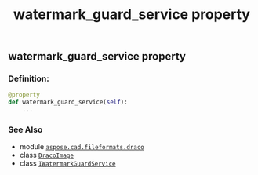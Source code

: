 ﻿---
title: watermark_guard_service property
second_title: Aspose.CAD for Python via .NET API References
description: 
type: docs
weight: 230
url: /python-net/aspose.cad.fileformats.draco/dracoimage/watermark_guard_service/
is_root: false
---

## watermark_guard_service property

### Definition:
```python
@property
def watermark_guard_service(self):
    ...
```

### See Also
* module [`aspose.cad.fileformats.draco`](../../)
* class [`DracoImage`](/cad/python-net/aspose.cad.fileformats.draco/dracoimage)
* class [`IWatermarkGuardService`](/cad/python-net/aspose.cad.watermarkguard/iwatermarkguardservice)
